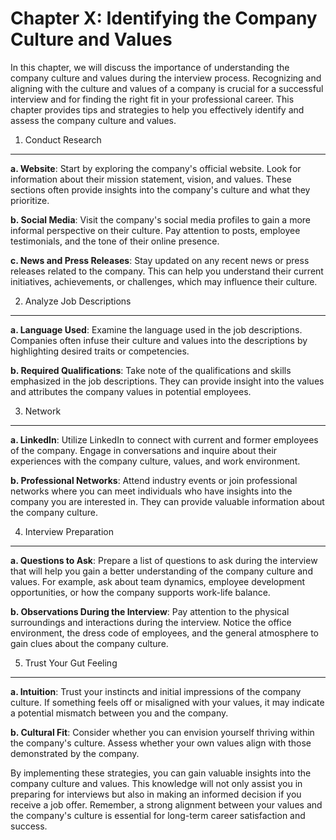 Chapter X: Identifying the Company Culture and Values
=====================================================

In this chapter, we will discuss the importance of understanding the company culture and values during the interview process. Recognizing and aligning with the culture and values of a company is crucial for a successful interview and for finding the right fit in your professional career. This chapter provides tips and strategies to help you effectively identify and assess the company culture and values.

1. Conduct Research
-------------------

**a. Website**: Start by exploring the company's official website. Look for information about their mission statement, vision, and values. These sections often provide insights into the company's culture and what they prioritize.

**b. Social Media**: Visit the company's social media profiles to gain a more informal perspective on their culture. Pay attention to posts, employee testimonials, and the tone of their online presence.

**c. News and Press Releases**: Stay updated on any recent news or press releases related to the company. This can help you understand their current initiatives, achievements, or challenges, which may influence their culture.

2. Analyze Job Descriptions
---------------------------

**a. Language Used**: Examine the language used in the job descriptions. Companies often infuse their culture and values into the descriptions by highlighting desired traits or competencies.

**b. Required Qualifications**: Take note of the qualifications and skills emphasized in the job descriptions. They can provide insight into the values and attributes the company values in potential employees.

3. Network
----------

**a. LinkedIn**: Utilize LinkedIn to connect with current and former employees of the company. Engage in conversations and inquire about their experiences with the company culture, values, and work environment.

**b. Professional Networks**: Attend industry events or join professional networks where you can meet individuals who have insights into the company you are interested in. They can provide valuable information about the company culture.

4. Interview Preparation
------------------------

**a. Questions to Ask**: Prepare a list of questions to ask during the interview that will help you gain a better understanding of the company culture and values. For example, ask about team dynamics, employee development opportunities, or how the company supports work-life balance.

**b. Observations During the Interview**: Pay attention to the physical surroundings and interactions during the interview. Notice the office environment, the dress code of employees, and the general atmosphere to gain clues about the company culture.

5. Trust Your Gut Feeling
-------------------------

**a. Intuition**: Trust your instincts and initial impressions of the company culture. If something feels off or misaligned with your values, it may indicate a potential mismatch between you and the company.

**b. Cultural Fit**: Consider whether you can envision yourself thriving within the company's culture. Assess whether your own values align with those demonstrated by the company.

By implementing these strategies, you can gain valuable insights into the company culture and values. This knowledge will not only assist you in preparing for interviews but also in making an informed decision if you receive a job offer. Remember, a strong alignment between your values and the company's culture is essential for long-term career satisfaction and success.
